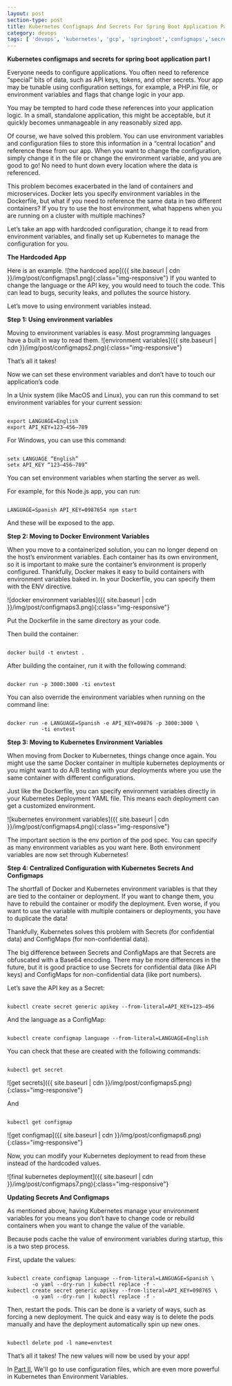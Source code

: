 ```yaml
---
layout: post
section-type: post
title: Kubernetes Configmaps And Secrets For Spring Boot Application Part I
category: devops
tags: [ 'devops', 'kubernetes', 'gcp', 'springboot','configmaps','secrets']
--- 
```


<strong>Kubernetes configmaps and secrets for spring boot application part I</strong>

Everyone needs to configure applications. You often need to reference “special” bits of data, such as API keys, tokens, and other secrets. Your app may be tunable using configuration settings, for example, a PHP.ini file, or environment variables and flags that change logic in your app.

You may be tempted to hard code these references into your application logic. In a small, standalone application, this might be acceptable, but it quickly becomes unmanageable in any reasonably sized app.

Of course, we have solved this problem. You can use environment variables and configuration files to store this information in a “central location” and reference these from our app. When you want to change the configuration, simply change it in the file or change the environment variable, and you are good to go! No need to hunt down every location where the data is referenced.

This problem becomes exacerbated in the land of containers and microservices. Docker lets you specify environment variables in the Dockerfile, but what if you need to reference the same data in two different containers? If you try to use the host environment, what happens when you are running on a cluster with multiple machines?

Let’s take an app with hardcoded configuration, change it to read from environment variables, and finally set up Kubernetes to manage the configuration for you.

<strong>The Hardcoded App</strong>

Here is an example.
![the hardcoed app]({{ site.baseurl | cdn }}/img/post/configmaps1.png){:class="img-responsive"}
If you wanted to change the language or the API key, you would need to touch the code. This can lead to bugs, security leaks, and pollutes the source history.

Let’s move to using environment variables instead.

<strong>Step 1: Using environment variables</strong>

Moving to environment variables is easy. Most programming languages have a built in way to read them.
![environment variables]({{ site.baseurl | cdn }}/img/post/configmaps2.png){:class="img-responsive"}

That’s all it takes!

Now we can set these environment variables and don’t have to touch our application’s code

In a Unix system (like MacOS and Linux), you can run this command to set environment variables for your current session:

<pre><code data-trim class="yaml">
export LANGUAGE=English
export API_KEY=123–456–789
</code></pre>

For Windows, you can use this command:

<pre><code data-trim class="yaml">
setx LANGUAGE “English”
setx API_KEY “123–456–789”
</code></pre>

You can set environment variables when starting the server as well.

For example, for this Node.js app, you can run:

<pre><code data-trim class="yaml">
LANGUAGE=Spanish API_KEY=0987654 npm start
</code></pre>

And these will be exposed to the app.

<strong>Step 2: Moving to Docker Environment Variables</strong>

When you move to a containerized solution, you can no longer depend on the host’s environment variables. Each container has its own environment, so it is important to make sure the container’s environment is properly configured. Thankfully, Docker makes it easy to build containers with environment variables baked in. In your Dockerfile, you can specify them with the ENV directive.

![docker environment variables]({{ site.baseurl | cdn }}/img/post/configmaps3.png){:class="img-responsive"}

Put the Dockerfile in the same directory as your code.

Then build the container:
<pre><code data-trim class="yaml">
docker build -t envtest .
</code></pre>

After building the container, run it with the following command:
<pre><code data-trim class="yaml">
docker run -p 3000:3000 -ti envtest
</code></pre>

You can also override the environment variables when running on the command line:
<pre><code data-trim class="yaml">
docker run -e LANGUAGE=Spanish -e API_KEY=09876 -p 3000:3000 \
           -ti envtest
</code></pre>

<strong>Step 3: Moving to Kubernetes Environment Variables</strong>

When moving from Docker to Kubernetes, things change once again. You might use the same Docker container in multiple kubernetes deployments or you might want to do A/B testing with your deployments where you use the same container with different configurations.

Just like the Dockerfile, you can specify environment variables directly in your Kubernetes Deployment YAML file. This means each deployment can get a customized environment.

![kubernetes environment variables]({{ site.baseurl | cdn }}/img/post/configmaps4.png){:class="img-responsive"}

The important section is the env portion of the pod spec. You can specify as many environment variables as you want here. Both environment variables are now set through Kubernetes!

<strong>Step 4: Centralized Configuration with Kubernetes Secrets And Configmaps</strong>

The shortfall of Docker and Kubernetes environment variables is that they are tied to the container or deployment. If you want to change them, you have to rebuild the container or modify the deployment. Even worse, if you want to use the variable with multiple containers or deployments, you have to duplicate the data!

Thankfully, Kubernetes solves this problem with Secrets (for confidential data) and ConfigMaps (for non-confidential data).

The big difference between Secrets and ConfigMaps are that Secrets are obfuscated with a Base64 encoding. There may be more differences in the future, but it is good practice to use Secrets for confidential data (like API keys) and ConfigMaps for non-confidential data (like port numbers).

Let’s save the API key as a Secret:

<pre><code data-trim class="yaml">
kubectl create secret generic apikey --from-literal=API_KEY=123–456
</code></pre>

And the language as a ConfigMap:
<pre><code data-trim class="yaml">
kubectl create configmap language --from-literal=LANGUAGE=English
</code></pre>

You can check that these are created with the following commands:

<pre><code data-trim class="yaml">
kubectl get secret
</code></pre>

![get secrets]({{ site.baseurl | cdn }}/img/post/configmaps5.png){:class="img-responsive"}

And
<pre><code data-trim class="yaml">
kubectl get configmap
</code></pre>

![get configmap]({{ site.baseurl | cdn }}/img/post/configmaps6.png){:class="img-responsive"}

Now, you can modify your Kubernetes deployment to read from these instead of the hardcoded values.

![final kubernetes deployment]({{ site.baseurl | cdn }}/img/post/configmaps7.png){:class="img-responsive"}

<strong>Updating Secrets And Configmaps</strong>

As mentioned above, having Kubernetes manage your environment variables for you means you don’t have to change code or rebuild containers when you want to change the value of the variable.

Because pods cache the value of environment variables during startup, this is a two step process.

First, update the values:

<pre><code data-trim class="yaml">
kubectl create configmap language --from-literal=LANGUAGE=Spanish \
        -o yaml --dry-run | kubectl replace -f -
kubectl create secret generic apikey --from-literal=API_KEY=098765 \
        -o yaml --dry-run | kubectl replace -f -
</code></pre>

Then, restart the pods. This can be done is a variety of ways, such as forcing a new deployment. The quick and easy way is to delete the pods manually and have the deployment automatically spin up new ones.

<pre><code data-trim class="yaml">
kubectl delete pod -l name=envtest
</code></pre>

That’s all it takes! The new values will now be used by your app!

In <a href="https://gluesolution.xyz/devops/2018/04/27/Kubernetes-Configmaps-And-Secrets-For-Spring-Boot-Application-Part-II.html">Part II</a>, We'll go to use configuration files, which are even more powerful in Kubernetes than Environment Variables.

